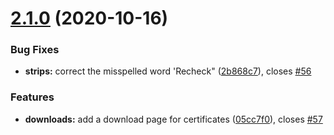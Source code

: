 # [2.1.0](https://github.com/100herz/hdm/compare/v2.0.1...v2.1.0) (2020-10-16)


### Bug Fixes

* **strips:** correct the misspelled word 'Recheck" ([2b868c7](https://github.com/100herz/hdm/commit/2b868c7a3c3928717250fed40a8f887731050c9b)), closes [#56](https://github.com/100herz/hdm/issues/56)


### Features

* **downloads:** add a download page for certificates ([05cc7f0](https://github.com/100herz/hdm/commit/05cc7f068b223f7f3bece8888d587e0cd544e858)), closes [#57](https://github.com/100herz/hdm/issues/57)
